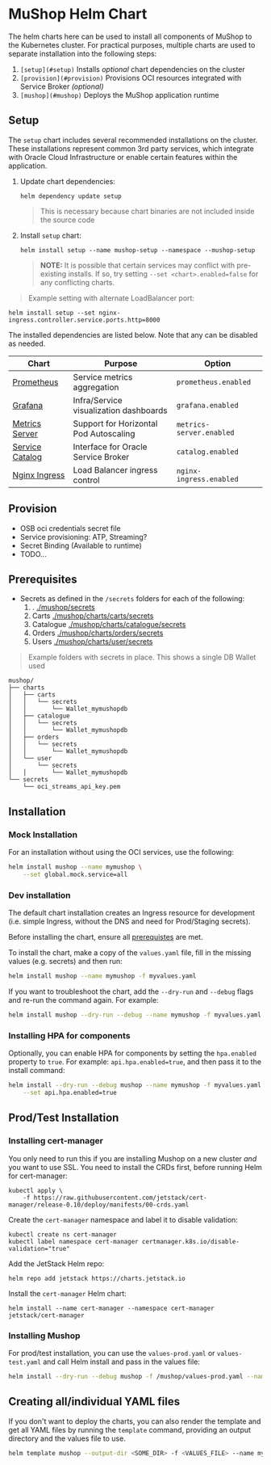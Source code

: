 # MuShop Helm Chart

The helm charts here can be used to install all components of MuShop to the Kubernetes cluster.
For practical purposes, multiple charts are used to separate installation into the following steps:

1. `[setup](#setup)` Installs _optional_ chart dependencies on the cluster
1. `[provision](#provision)` Provisions OCI resources integrated with Service Broker _(optional)_
1. `[mushop](#mushop)` Deploys the MuShop application runtime

## Setup

The `setup` chart includes several recommended installations on the cluster. These
installations represent common 3rd party services, which integrate with
Oracle Cloud Infrastructure or enable certain features within the application.

1. Update chart dependencies:

    ```text
    helm dependency update setup
    ```

    > This is necessary because chart binaries are not included inside the source code

1. Install `setup` chart:

    ```text
    helm install setup --name mushop-setup --namespace --mushop-setup
    ```

    > **NOTE:** It is possible that certain services may conflict with pre-existing installs. If so, try setting `--set <chart>.enabled=false` for any conflicting charts.

> Example setting with alternate LoadBalancer port:

```text
helm install setup --set nginx-ingress.controller.service.ports.http=8000
```

The installed dependencies are listed below. Note that any can be disabled as needed.

| Chart | Purpose | Option |
|---|---|---|
| [Prometheus](https://github.com/helm/charts/blob/master/stable/prometheus/README.md) | Service metrics aggregation | `prometheus.enabled` |
| [Grafana](https://github.com/helm/charts/blob/master/stable/grafana/README.md) | Infra/Service visualization dashboards | `grafana.enabled` |
| [Metrics Server](https://github.com/helm/charts/blob/master/stable/metrics-server/README.md) | Support for Horizontal Pod Autoscaling | `metrics-server.enabled` |
| [Service Catalog](https://github.com/kubernetes-sigs/service-catalog/blob/master/charts/catalog/README.md) | Interface for Oracle Service Broker | `catalog.enabled` |
| [Nginx Ingress](https://github.com/helm/charts/blob/master/stable/nginx-ingress/README.md) | Load Balancer ingress control | `nginx-ingress.enabled` |

## Provision

- OSB oci credentials secret file
- Service provisioning: ATP, Streaming?
- Secret Binding (Available to runtime)
- TODO...

## Prerequisites

- Secrets as defined in the `/secrets` folders for each of the following:
    1. . [./mushop/secrets](./secrets/README.md)
    1. Carts [./mushop/charts/carts/secrets](./mushop/charts/carts/secrets/README.md)
    1. Catalogue [./mushop/charts/catalogue/secrets](./mushop/charts/catalogue/secrets/README.md)
    1. Orders [./mushop/charts/orders/secrets](./mushop/charts/orders/secrets/README.md)
    1. Users [./mushop/charts/user/secrets](./mushop/charts/user/secrets/README.md)

> Example folders with secrets in place. This shows a single DB Wallet used

```text
mushop/
├── charts
│   ├── carts
│   │   └── secrets
│   │       └── Wallet_mymushopdb
│   ├── catalogue
│   │   └── secrets
│   │       └── Wallet_mymushopdb
│   ├── orders
│   │   └── secrets
│   │       └── Wallet_mymushopdb
│   └── user
│       └── secrets
│   │       └── Wallet_mymushopdb
└── secrets
    └── oci_streams_api_key.pem
```

## Installation

### Mock Installation

For an installation without using the OCI services, use the following:

```bash
helm install mushop --name mymushop \
    --set global.mock.service=all
```

### Dev installation

The default chart installation creates an Ingress resource for development (i.e. simple Ingress, without the DNS and need for Prod/Staging secrets).

Before installing the chart, ensure all [prerequistes](#prerequisites) are met.

To install the chart, make a copy of the `values.yaml` file, fill in the missing values (e.g. secrets) and then run:

```bash
helm install mushop --name mymushop -f myvalues.yaml
```

If you want to troubleshoot the chart, add the `--dry-run` and `--debug` flags and re-run the command again. For example:

```bash
helm install mushop --dry-run --debug --name mymushop -f myvalues.yaml
```

### Installing HPA for components

Optionally, you can enable HPA for components by setting the `hpa.enabled` property to `true`. For example: `api.hpa.enabled=true`, and then pass it to the install command:

```bash
helm install --dry-run --debug mushop --name mymushop -f myvalues.yaml \
    --set api.hpa.enabled=true
```

## Prod/Test Installation

### Installing cert-manager

You only need to run this if you are installing Mushop on a new cluster *and* you want to use SSL. You need to install the CRDs first, before running Helm for cert-manager:

```
kubectl apply \
    -f https://raw.githubusercontent.com/jetstack/cert-manager/release-0.10/deploy/manifests/00-crds.yaml
```

Create the `cert-manager` namespace and label it to disable validation:

```
kubectl create ns cert-manager
kubectl label namespace cert-manager certmanager.k8s.io/disable-validation="true"
```

Add the JetStack Helm repo:

```
helm repo add jetstack https://charts.jetstack.io
```

Install the `cert-manager` Helm chart:

```
helm install --name cert-manager --namespace cert-manager jetstack/cert-manager
```

### Installing Mushop

For prod/test installation, you can use the `values-prod.yaml` or `values-test.yaml` and call Helm install and pass in the values file:

```bash
helm install --dry-run --debug mushop -f /mushop/values-prod.yaml --name mymushop
```

## Creating all/individual YAML files

If you don't want to deploy the charts, you can also render the template and get all YAML files by running the `template` command,  providing an output directory and the values file to use.

```bash
helm template mushop --output-dir <SOME_DIR> -f <VALUES_FILE> --name mymushop
```
